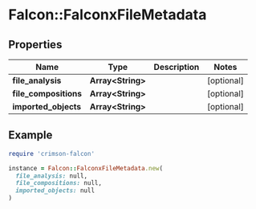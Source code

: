 # Falcon::FalconxFileMetadata

## Properties

| Name | Type | Description | Notes |
| ---- | ---- | ----------- | ----- |
| **file_analysis** | **Array&lt;String&gt;** |  | [optional] |
| **file_compositions** | **Array&lt;String&gt;** |  | [optional] |
| **imported_objects** | **Array&lt;String&gt;** |  | [optional] |

## Example

```ruby
require 'crimson-falcon'

instance = Falcon::FalconxFileMetadata.new(
  file_analysis: null,
  file_compositions: null,
  imported_objects: null
)
```

